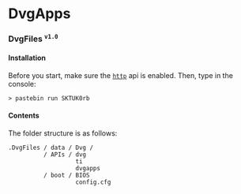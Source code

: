 # DvgApps

### DvgFiles <sup>`v1.0`</sup>
#### Installation
Before you start, make sure the [`http`](http://www.computercraft.info/wiki/HTTP_(API)) api is enabled. Then, type in the console:
```
> pastebin run SKTUK0rb
```
#### Contents
The folder structure is as follows:

```
.DvgFiles / data / Dvg /
          / APIs / dvg
                   ti
                   dvgapps
          / boot / BIOS
                   config.cfg
```
